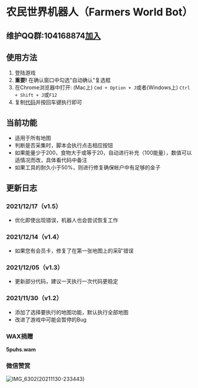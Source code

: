 # 农民世界机器人（Farmers World Bot）

## 维护QQ群:104168874[加入](https://jq.qq.com/?_wv=1027&k=YFQphbHA)
## 使用方法

1. 登陆游戏
2. **重要!** 在确认窗口中勾选"自动确认"复选框
3. 在Chrome浏览器中打开:  (Mac上) `Cmd + Option + J`或者(Windows上) `Ctrl + Shift + J`或`F12` 
4. 复制[代码](https://github.com/cnscdh/farmersworld-bot/blob/main/bot.js)并按回车键执行即可

## 当前功能

- 适用于所有地图
- 判断是否采集时，脚本会执行点击相应按钮
- 如果能量少于200，食物大于或等于20，自动进行补充（100能量），数值可以适情况而改，具体看代码中备注
- 如果工具的耐久小于50%，则进行修复确保帐户中有足够的金子

## 更新日志
### 2021/12/17（v1.5）
- 优化即使出现错误，机器人也会尝试恢复工作

### 2021/12/14（v1.4）
- 如果您有会员卡，修复了在第一张地图上的采矿错误

### 2021/12/05（v1.3）
- 更新部分代码，建议一天执行一次代码更稳定

### 2021/11/30（v1.2）
- 添加了选择要执行的地图功能，默认执行全部地图
- 改进了游戏中可能会暂停的Bug

### WAX捐赠

**5puhs.wam**

### 微信赞赏

![IMG_6302(20211130-233443)](https://user-images.githubusercontent.com/84962597/144077970-453b7b97-694b-46df-b8dd-516e677a64c6.JPG)

